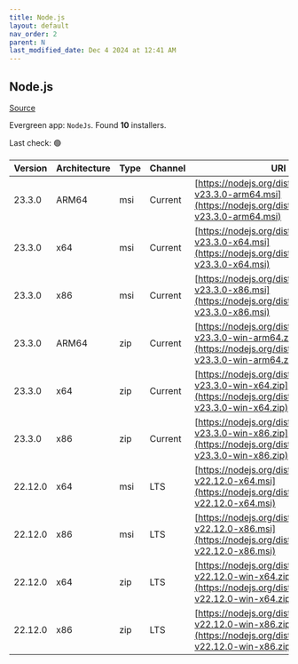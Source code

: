 ```yaml
---
title: Node.js
layout: default
nav_order: 2
parent: N
last_modified_date: Dec 4 2024 at 12:41 AM
---
```


## Node.js

[Source](https://nodejs.org/)

Evergreen app: `NodeJs`. Found **10** installers.

Last check: 🟢

| Version | Architecture | Type | Channel | URI                                                                                                                      |
| ------- | ------------ | ---- | ------- | ------------------------------------------------------------------------------------------------------------------------ |
| 23.3.0  | ARM64        | msi  | Current | [https://nodejs.org/dist/v23.3.0/node-v23.3.0-arm64.msi](https://nodejs.org/dist/v23.3.0/node-v23.3.0-arm64.msi)         |
| 23.3.0  | x64          | msi  | Current | [https://nodejs.org/dist/v23.3.0/node-v23.3.0-x64.msi](https://nodejs.org/dist/v23.3.0/node-v23.3.0-x64.msi)             |
| 23.3.0  | x86          | msi  | Current | [https://nodejs.org/dist/v23.3.0/node-v23.3.0-x86.msi](https://nodejs.org/dist/v23.3.0/node-v23.3.0-x86.msi)             |
| 23.3.0  | ARM64        | zip  | Current | [https://nodejs.org/dist/v23.3.0/node-v23.3.0-win-arm64.zip](https://nodejs.org/dist/v23.3.0/node-v23.3.0-win-arm64.zip) |
| 23.3.0  | x64          | zip  | Current | [https://nodejs.org/dist/v23.3.0/node-v23.3.0-win-x64.zip](https://nodejs.org/dist/v23.3.0/node-v23.3.0-win-x64.zip)     |
| 23.3.0  | x86          | zip  | Current | [https://nodejs.org/dist/v23.3.0/node-v23.3.0-win-x86.zip](https://nodejs.org/dist/v23.3.0/node-v23.3.0-win-x86.zip)     |
| 22.12.0 | x64          | msi  | LTS     | [https://nodejs.org/dist/v22.12.0/node-v22.12.0-x64.msi](https://nodejs.org/dist/v22.12.0/node-v22.12.0-x64.msi)         |
| 22.12.0 | x86          | msi  | LTS     | [https://nodejs.org/dist/v22.12.0/node-v22.12.0-x86.msi](https://nodejs.org/dist/v22.12.0/node-v22.12.0-x86.msi)         |
| 22.12.0 | x64          | zip  | LTS     | [https://nodejs.org/dist/v22.12.0/node-v22.12.0-win-x64.zip](https://nodejs.org/dist/v22.12.0/node-v22.12.0-win-x64.zip) |
| 22.12.0 | x86          | zip  | LTS     | [https://nodejs.org/dist/v22.12.0/node-v22.12.0-win-x86.zip](https://nodejs.org/dist/v22.12.0/node-v22.12.0-win-x86.zip) |
